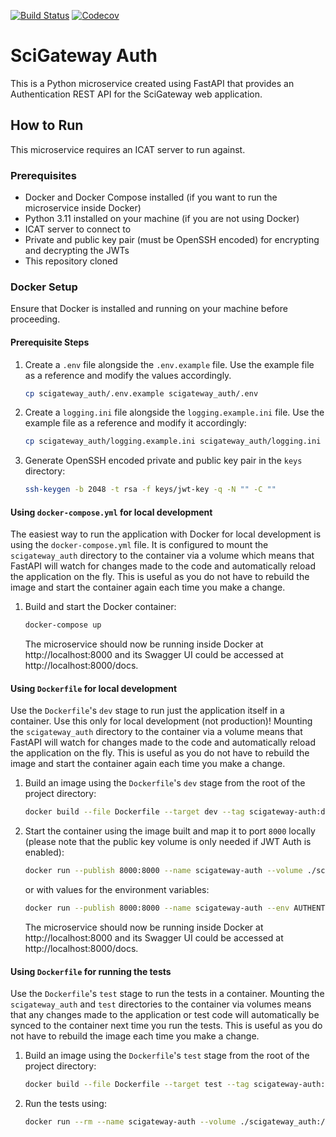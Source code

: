 [![Build Status](https://github.com/ral-facilities/scigateway-auth/workflows/CI/badge.svg?branch=main)](https://github.com/ral-facilities/scigateway-auth/actions?query=workflow%3A%22CI%22)
[![Codecov](https://codecov.io/gh/ral-facilities/scigateway-auth/branch/main/graph/badge.svg)](https://codecov.io/gh/ral-facilities/scigateway-auth)

# SciGateway Auth

This is a Python microservice created using FastAPI that provides an Authentication REST API for the SciGateway web
application.

## How to Run

This microservice requires an ICAT server to run against.

### Prerequisites

- Docker and Docker Compose installed (if you want to run the microservice inside Docker)
- Python 3.11 installed on your machine (if you are not using Docker)
- ICAT server to connect to
- Private and public key pair (must be OpenSSH encoded) for encrypting and decrypting the JWTs
- This repository cloned

### Docker Setup

Ensure that Docker is installed and running on your machine before proceeding.

#### Prerequisite Steps

1. Create a `.env` file alongside the `.env.example` file. Use the example file as a reference and modify the values
   accordingly.

   ```bash
   cp scigateway_auth/.env.example scigateway_auth/.env
   ```

2. Create a `logging.ini` file alongside the `logging.example.ini` file. Use the example file as a reference and modify
   it accordingly:

   ```bash
   cp scigateway_auth/logging.example.ini scigateway_auth/logging.ini
   ```

3. Generate OpenSSH encoded private and public key pair in the `keys` directory:

   ```bash
   ssh-keygen -b 2048 -t rsa -f keys/jwt-key -q -N "" -C ""
   ```

#### Using `docker-compose.yml` for local development

The easiest way to run the application with Docker for local development is using the `docker-compose.yml` file. It is
configured to mount the `scigateway_auth` directory to the container via a volume which means that FastAPI will watch
for changes made to the code and automatically reload the application on the fly. This is useful as you do not have to
rebuild the image and start the container again each time you make a change.

1. Build and start the Docker container:
   ```bash
   docker-compose up
   ```
   The microservice should now be running inside Docker at http://localhost:8000 and its Swagger UI could be accessed
   at http://localhost:8000/docs.

#### Using `Dockerfile` for local development

Use the `Dockerfile`'s `dev` stage to run just the application itself in a container. Use this only for local
development (not production)! Mounting the `scigateway_auth` directory to the container via a volume means that FastAPI
will watch for changes made to the code and automatically reload the application on the fly. This is useful as you do
not have to rebuild the image and start the container again each time you make a change.

1. Build an image using the `Dockerfile`'s `dev` stage from the root of the project directory:

   ```bash
   docker build --file Dockerfile --target dev --tag scigateway-auth:dev .
   ```

2. Start the container using the image built and map it to port `8000` locally (please note that the public key volume
   is only needed if JWT Auth is enabled):

   ```bash
   docker run --publish 8000:8000 --name scigateway-auth --volume ./scigateway_auth:/app/scigateway_auth --volume ./keys/jwt-key:/app/keys/jwt-key --volume ./keys/jwt-key.pub:/app/keys/jwt-key.pub --volume ./maintenance/maintenance.json:/app/maintenance/maintenance.json --volume ./maintenance/scheduled_maintenance.json:/app/maintenance/scheduled_maintenance.json scigateway-auth:dev
   ```

   or with values for the environment variables:

   ```bash
   docker run --publish 8000:8000 --name scigateway-auth --env AUTHENTICATION__REFRESH_TOKEN_VALIDITY_DAYS=14 --volume ./scigateway_auth:/app/scigateway_auth --volume ./keys/jwt-key:/app/keys/jwt-key --volume ./keys/jwt-key.pub:/app/keys/jwt-key.pub --volume ./maintenance/maintenance.json:/app/maintenance/maintenance.json --volume ./maintenance/scheduled_maintenance.json:/app/maintenance/scheduled_maintenance.json scigateway-auth:dev
   ```

   The microservice should now be running inside Docker at http://localhost:8000 and its Swagger UI could be accessed
   at http://localhost:8000/docs.

#### Using `Dockerfile` for running the tests

Use the `Dockerfile`'s `test` stage to run the tests in a container. Mounting the `scigateway_auth` and `test`
directories to the container via volumes means that any changes made to the application or test code will automatically
be synced to the container next time you run the tests. This is useful as you do not have to rebuild the image each
time you make a change.

1. Build an image using the `Dockerfile`'s `test` stage from the root of the project directory:

   ```bash
   docker build --file Dockerfile --target test --tag scigateway-auth:test .
   ```

2. Run the tests using:

   ```bash
   docker run --rm --name scigateway-auth --volume ./scigateway_auth:/app/scigateway_auth --volume ./test:/app/test scigateway-auth:test
   ```
